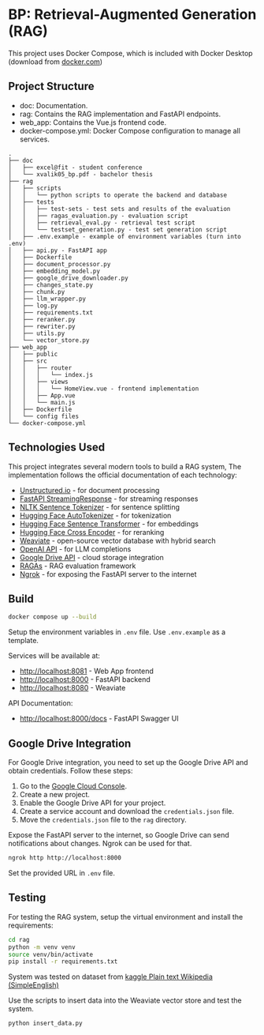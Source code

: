 # BP: Retrieval-Augmented Generation (RAG)

This project uses Docker Compose, which is included with Docker Desktop (download from [docker.com](https://www.docker.com/products/docker-desktop/))

## Project Structure

- doc: Documentation.
- rag: Contains the RAG implementation and FastAPI endpoints.
- web_app: Contains the Vue.js frontend code.
- docker-compose.yml: Docker Compose configuration to manage all services.
```
.
├── doc
│   ├── excel@fit - student conference
│   └── xvalik05_bp.pdf - bachelor thesis
├── rag
│   ├── scripts
│   │   └── python scripts to operate the backend and database
│   ├── tests
│   │   ├── test-sets - test sets and results of the evaluation
│   │   ├── ragas_evaluation.py - evaluation script
│   │   ├── retrieval_eval.py - retrieval test script
│   │   └── testset_generation.py - test set generation script
│   ├── .env.example - example of environment variables (turn into .env)
│   ├── api.py - FastAPI app
│   ├── Dockerfile 
│   ├── document_processor.py 
│   ├── embedding_model.py
│   ├── google_drive_downloader.py
│   ├── changes_state.py
│   ├── chunk.py
│   ├── llm_wrapper.py
│   ├── log.py
│   ├── requirements.txt
│   ├── reranker.py
│   ├── rewriter.py
│   ├── utils.py
│   └── vector_store.py
├── web_app
│   ├── public
│   ├── src
│   │   ├── router
│   │   │   └── index.js
│   │   ├── views
│   │   │   └── HomeView.vue - frontend implementation
│   │   ├── App.vue
│   │   └── main.js
│   ├── Dockerfile
│   └── config files
└── docker-compose.yml
```

## Technologies Used
This project integrates several modern tools to build a RAG system, The implementation follows the official documentation of each technology:
- [Unstructured.io](https://docs.unstructured.io/open-source/introduction/overview/) - for document processing
- [FastAPI StreamingResponse](https://fastapi.tiangolo.com/advanced/custom-response/#streamingresponse) - for streaming responses
- [NLTK Sentence Tokenizer](https://www.nltk.org/api/nltk.tokenize.sent_tokenize.html) - for sentence splitting
- [Hugging Face AutoTokenizer](https://huggingface.co/docs/transformers/v4.49.0/en/model_doc/auto#transformers.AutoTokenizer) - for tokenization
- [Hugging Face Sentence Transformer](https://sbert.net/docs/sentence_transformer/pretrained_models.html) - for embeddings
- [Hugging Face Cross Encoder](https://sbert.net/docs/cross_encoder/pretrained_models.html) - for reranking
- [Weaviate](https://weaviate.io/developers/weaviate) - open-source vector database with hybrid search 
- [OpenAI API](https://platform.openai.com/docs/guides/text?api-mode=chat) - for LLM completions
- [Google Drive API](https://developers.google.com/workspace/drive/api/guides/about-sdk) - cloud storage integration
- [RAGAs](https://docs.ragas.io/en/stable) - RAG evaluation framework
- [Ngrok](https://ngrok.com/docs) - for exposing the FastAPI server to the internet
  
## Build

```bash
docker compose up --build
```
Setup the environment variables in `.env` file. Use `.env.example` as a template.


Services will be available at:
- [http://localhost:8081](http://localhost:8080) - Web App frontend
- [http://localhost:8000](http://localhost:8000) - FastAPI backend
- [http://localhost:8080](http://localhost:8081) - Weaviate

API Documentation:
- [http://localhost:8000/docs](http://localhost:8000/docs) - FastAPI Swagger UI

## Google Drive Integration 

For Google Drive integration, you need to set up the Google Drive API and obtain credentials. Follow these steps:
1. Go to the [Google Cloud Console](https://console.cloud.google.com/).
2. Create a new project.
3. Enable the Google Drive API for your project.
4. Create a service account and download the `credentials.json` file.
5. Move the `credentials.json` file to the `rag` directory.

Expose the FastAPI server to the internet, so Google Drive can send notifications about changes. Ngrok can be used for that.
```bash
ngrok http http://localhost:8000
```
Set the provided URL in `.env` file.

## Testing

For testing the RAG system, setup the virtual environment and install the requirements:
```bash
cd rag
python -m venv venv
source venv/bin/activate
pip install -r requirements.txt
```

System was tested on dataset from [kaggle Plain text Wikipedia (SimpleEnglish)](https://www.kaggle.com/datasets/ffatty/plain-text-wikipedia-simpleenglish)

Use the scripts to insert data into the Weaviate vector store and test the system.
```bash
python insert_data.py
```
